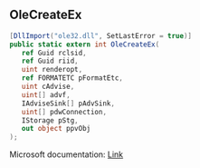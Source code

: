 ## OleCreateEx

```csharp
[DllImport("ole32.dll", SetLastError = true)]
public static extern int OleCreateEx(
   ref Guid rclsid,
   ref Guid riid,
   uint renderopt,
   ref FORMATETC pFormatEtc,
   uint cAdvise,
   uint[] advf,
   IAdviseSink[] pAdvSink,
   uint[] pdwConnection,
   IStorage pStg,
   out object ppvObj
);
```

Microsoft documentation: [Link](https://docs.microsoft.com/en-us/windows/win32/api/ole2/nf-ole2-olecreateex)
